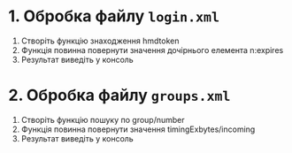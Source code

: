 # 1. Обробка файлу `login.xml`

1. Створіть функцію знаходження hmdtoken 
2. Функція повинна повернути значення дочірнього елемента n:expires 
3. Результат виведіть у консоль 

# 2. Обробка файлу `groups.xml`

1. Створіть функцію пошуку по group/number 
2. Функція повинна повернути значення timingExbytes/incoming 
3. Результат виведіть у консоль